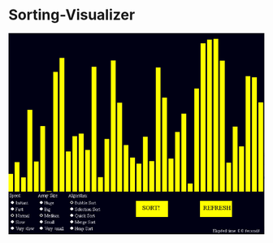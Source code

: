 # Sorting-Visualizer
![Image description](https://github.com/rishabh-kukreja/Sorting-Visualizer/blob/master/images/screenshot2.PNG)
